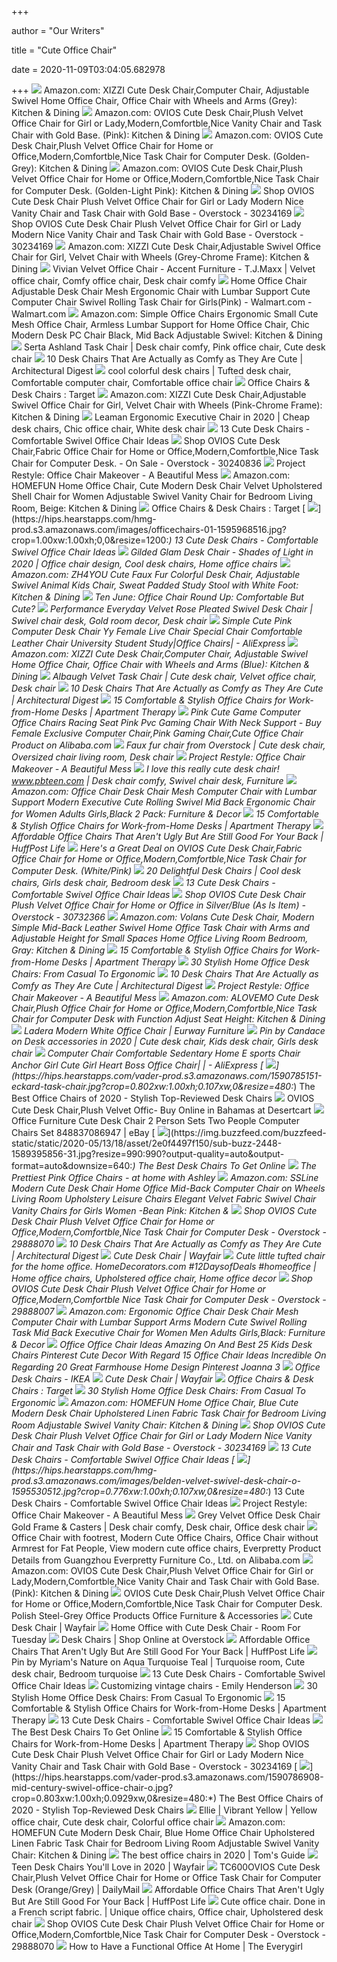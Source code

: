 +++
        
author = "Our Writers"
        
title = "Cute Office Chair"
        
date = 2020-11-09T03:04:05.682978
        
+++
[ ![](https://images-na.ssl-images-amazon.com/images/I/61pXbIfr1rL._AC_SL1500_.jpg)](https://images-na.ssl-images-amazon.com/images/I/61pXbIfr1rL._AC_SL1500_.jpg) Amazon.com: XIZZI Cute Desk Chair,Computer Chair, Adjustable Swivel Home Office  Chair, Office Chair with Wheels and Arms (Grey): Kitchen & Dining
[ ![](https://images-na.ssl-images-amazon.com/images/I/71Alw2M-RdL._AC_SL1500_.jpg)](https://images-na.ssl-images-amazon.com/images/I/71Alw2M-RdL._AC_SL1500_.jpg) Amazon.com: OVIOS Cute Desk Chair,Plush Velvet Office Chair for Girl or  Lady,Modern,Comfortble,Nice Vanity Chair and Task Chair with Gold Base.  (Pink): Kitchen & Dining
[ ![](https://images-na.ssl-images-amazon.com/images/I/71CEjCL6-kL._AC_SX522_.jpg)](https://images-na.ssl-images-amazon.com/images/I/71CEjCL6-kL._AC_SX522_.jpg) Amazon.com: OVIOS Cute Desk Chair,Plush Velvet Office Chair for Home or  Office,Modern,Comfortble,Nice Task Chair for Computer Desk. (Golden-Grey):  Kitchen & Dining
[ ![](https://images-na.ssl-images-amazon.com/images/I/81iZ2mFRNeL._AC_SX522_.jpg)](https://images-na.ssl-images-amazon.com/images/I/81iZ2mFRNeL._AC_SX522_.jpg) Amazon.com: OVIOS Cute Desk Chair,Plush Velvet Office Chair for Home or  Office,Modern,Comfortble,Nice Task Chair for Computer Desk. (Golden-Light  Pink): Kitchen & Dining
[ ![](https://ak1.ostkcdn.com/images/products/is/images/direct/a6c6aec417e46aca0e7007c642ba3c5a2df5de60/OVIOS-Cute-Desk-Chair-Plush-Velvet-Office-Chair-for-Girl-or-Lady-Modern-Nice-Vanity-Chair-and-Task-Chair-with-Gold-Base.jpg)](https://ak1.ostkcdn.com/images/products/is/images/direct/a6c6aec417e46aca0e7007c642ba3c5a2df5de60/OVIOS-Cute-Desk-Chair-Plush-Velvet-Office-Chair-for-Girl-or-Lady-Modern-Nice-Vanity-Chair-and-Task-Chair-with-Gold-Base.jpg) Shop OVIOS Cute Desk Chair Plush Velvet Office Chair for Girl or Lady  Modern Nice Vanity Chair and Task Chair with Gold Base - Overstock -  30234169
[ ![](https://ak1.ostkcdn.com/images/products/is/images/direct/4a97cd19932c74d040858338519039bbda81214f/OVIOS-Office-Chair%2CVelvet-Accent-Chair%2CHome-Office-or-Conference.Swivel-Desk-Chair.jpg)](https://ak1.ostkcdn.com/images/products/is/images/direct/4a97cd19932c74d040858338519039bbda81214f/OVIOS-Office-Chair%2CVelvet-Accent-Chair%2CHome-Office-or-Conference.Swivel-Desk-Chair.jpg) Shop OVIOS Cute Desk Chair Plush Velvet Office Chair for Girl or Lady  Modern Nice Vanity Chair and Task Chair with Gold Base - Overstock -  30234169
[ ![](https://images-na.ssl-images-amazon.com/images/I/61003jL%2BFQL._AC_SL1500_.jpg)](https://images-na.ssl-images-amazon.com/images/I/61003jL%2BFQL._AC_SL1500_.jpg) Amazon.com: XIZZI Cute Desk Chair,Adjustable Swivel Office Chair for Girl,  Velvet Chair with Wheels (Grey-Chrome Frame): Kitchen & Dining
[ ![](https://i.pinimg.com/originals/f7/cf/f2/f7cff2608116cec03dae531f1148b06e.jpg)](https://i.pinimg.com/originals/f7/cf/f2/f7cff2608116cec03dae531f1148b06e.jpg) Vivian Velvet Office Chair - Accent Furniture - T.J.Maxx | Velvet office  chair, Comfy office chair, Desk chair comfy
[ ![](https://i5.walmartimages.com/asr/3b0c1b33-39ea-4ac0-b0fd-413301bac9af.53fd8ab36c0e598ea95ad73330ed3e8c.jpeg?odnWidth=612&odnHeight=612&odnBg=ffffff)](https://i5.walmartimages.com/asr/3b0c1b33-39ea-4ac0-b0fd-413301bac9af.53fd8ab36c0e598ea95ad73330ed3e8c.jpeg?odnWidth=612&odnHeight=612&odnBg=ffffff) Home Office Chair Adjustable Desk Chair Mesh Ergonomic Chair with Lumbar  Support Cute Computer Chair Swivel Rolling Task Chair for Girls(Pink) -  Walmart.com - Walmart.com
[ ![](https://images-na.ssl-images-amazon.com/images/I/61TgI9Zf%2BEL._AC_SX522_.jpg)](https://images-na.ssl-images-amazon.com/images/I/61TgI9Zf%2BEL._AC_SX522_.jpg) Amazon.com: Simple Office Chairs Ergonomic Small Cute Mesh Office Chair,  Armless Lumbar Support for Home Office Chair, Chic Modern Desk PC Chair  Black, Mid Back Adjustable Swivel: Kitchen & Dining
[ ![](https://i.pinimg.com/originals/37/5f/d2/375fd2f28e4f9117844a2dc1a4addd41.jpg)](https://i.pinimg.com/originals/37/5f/d2/375fd2f28e4f9117844a2dc1a4addd41.jpg) Serta Ashland Task Chair | Desk chair comfy, Pink office chair, Cute desk  chair
[ ![](https://media.architecturaldigest.com/photos/5b857195a9a1d736ef93a13f/1:1/w_592,h_592,c_limit/desk-chairs-10.jpeg)](https://media.architecturaldigest.com/photos/5b857195a9a1d736ef93a13f/1:1/w_592,h_592,c_limit/desk-chairs-10.jpeg) 10 Desk Chairs That Are Actually as Comfy as They Are Cute | Architectural  Digest
[ ![](https://i.pinimg.com/originals/c4/ea/23/c4ea23104e4ed2d2fe1e85f43bbd0f54.jpg)](https://i.pinimg.com/originals/c4/ea/23/c4ea23104e4ed2d2fe1e85f43bbd0f54.jpg) cool colorful desk chairs | Tufted desk chair, Comfortable computer chair,  Comfortable office chair
[ ![](https://target.scene7.com/is/image/Target/OfficeChairs-200326-1585252166913)](https://target.scene7.com/is/image/Target/OfficeChairs-200326-1585252166913) Office Chairs & Desk Chairs : Target
[ ![](https://images-na.ssl-images-amazon.com/images/I/81z7t4LoDTL._AC_SL1500_.jpg)](https://images-na.ssl-images-amazon.com/images/I/81z7t4LoDTL._AC_SL1500_.jpg) Amazon.com: XIZZI Cute Desk Chair,Adjustable Swivel Office Chair for Girl,  Velvet Chair with Wheels (Pink-Chrome Frame): Kitchen & Dining
[ ![](https://i.pinimg.com/originals/90/e4/72/90e47231fedbe09b188845ee66cc44a7.png)](https://i.pinimg.com/originals/90/e4/72/90e47231fedbe09b188845ee66cc44a7.png) Leaman Ergonomic Executive Chair in 2020 | Cheap desk chairs, Chic office  chair, White desk chair
[ ![](https://hips.hearstapps.com/hmg-prod.s3.amazonaws.com/images/ctow-0040203-084p-frt-1-1024x1024-1595529196.jpg)](https://hips.hearstapps.com/hmg-prod.s3.amazonaws.com/images/ctow-0040203-084p-frt-1-1024x1024-1595529196.jpg) 13 Cute Desk Chairs - Comfortable Swivel Office Chair Ideas
[ ![](https://ak1.ostkcdn.com/images/products/is/images/direct/4f50459d3d7c923b243c5669cf1f3c19e581da4a/OVIOS-Cute-Desk-Chair%2CFabric-Office-Chair-for-Home-or-Office%2CModern%2CComfortble%2CNice-Task-Chair-for-Computer-Desk..jpg)](https://ak1.ostkcdn.com/images/products/is/images/direct/4f50459d3d7c923b243c5669cf1f3c19e581da4a/OVIOS-Cute-Desk-Chair%2CFabric-Office-Chair-for-Home-or-Office%2CModern%2CComfortble%2CNice-Task-Chair-for-Computer-Desk..jpg) Shop OVIOS Cute Desk Chair,Fabric Office Chair for Home or Office,Modern,Comfortble,Nice  Task Chair for Computer Desk. - On Sale - Overstock - 30240836
[ ![](https://abeautifulmess.com/wp-content/uploads/typekit/.a/6a00d8358081ff69e201b8d1b78767970c-pi)](https://abeautifulmess.com/wp-content/uploads/typekit/.a/6a00d8358081ff69e201b8d1b78767970c-pi) Project Restyle: Office Chair Makeover - A Beautiful Mess
[ ![](https://images-na.ssl-images-amazon.com/images/I/61xWNM5TfDL._AC_SX522_.jpg)](https://images-na.ssl-images-amazon.com/images/I/61xWNM5TfDL._AC_SX522_.jpg) Amazon.com: HOMEFUN Home Office Chair, Cute Modern Desk Chair Velvet  Upholstered Shell Chair for Women Adjustable Swivel Vanity Chair for  Bedroom Living Room, Beige: Kitchen & Dining
[ ![](https://target.scene7.com/is/image/Target//GUEST_54c4d51e-fc13-4a7a-9b11-7c0dd025519b?wid=315&hei=315&qlt=60&fmt=pjpeg)](https://target.scene7.com/is/image/Target//GUEST_54c4d51e-fc13-4a7a-9b11-7c0dd025519b?wid=315&hei=315&qlt=60&fmt=pjpeg) Office Chairs & Desk Chairs : Target
[ ![](https://hips.hearstapps.com/hmg-prod.s3.amazonaws.com/images/officechairs-01-1595968516.jpg?crop=1.00xw:1.00xh;0,0&resize=1200:*)](https://hips.hearstapps.com/hmg-prod.s3.amazonaws.com/images/officechairs-01-1595968516.jpg?crop=1.00xw:1.00xh;0,0&resize=1200:*) 13 Cute Desk Chairs - Comfortable Swivel Office Chair Ideas
[ ![](https://i.pinimg.com/originals/a1/04/f7/a104f761c5116e49440281e89b837e5e.png)](https://i.pinimg.com/originals/a1/04/f7/a104f761c5116e49440281e89b837e5e.png) Gilded Glam Desk Chair - Shades of Light in 2020 | Office chair design,  Cool desk chairs, Home office chairs
[ ![](https://images-na.ssl-images-amazon.com/images/I/61cfSp86pEL._AC_SX522_.jpg)](https://images-na.ssl-images-amazon.com/images/I/61cfSp86pEL._AC_SX522_.jpg) Amazon.com: ZH4YOU Cute Faux Fur Colorful Desk Chair, Adjustable Swivel  Animal Kids Chair, Sweat Padded Study Stool with White Foot: Kitchen &  Dining
[ ![](http://3.bp.blogspot.com/-4hxnhwTV6rs/VL0-fMZdpbI/AAAAAAAAQdo/nVU62QUjLPA/s1600/Office%2BChair%2BRound%2BUp.png)](http://3.bp.blogspot.com/-4hxnhwTV6rs/VL0-fMZdpbI/AAAAAAAAQdo/nVU62QUjLPA/s1600/Office%2BChair%2BRound%2BUp.png) Ten June: Office Chair Round Up: Comfortable But Cute?
[ ![](https://i.pinimg.com/originals/b6/c1/2f/b6c12ff05295976b0df60cd81cbb1f92.png)](https://i.pinimg.com/originals/b6/c1/2f/b6c12ff05295976b0df60cd81cbb1f92.png) Performance Everyday Velvet Rose Pleated Swivel Desk Chair | Swivel chair  desk, Gold room decor, Desk chair
[ ![](https://ae01.alicdn.com/kf/H2a731822bf654f439ddb4aa05922fc24H/Simple-Cute-Pink-Computer-Desk-Chair-Yy-Female-Live-Chair-Special-Chair-Comfortable-Leather-Chair-University.jpg)](https://ae01.alicdn.com/kf/H2a731822bf654f439ddb4aa05922fc24H/Simple-Cute-Pink-Computer-Desk-Chair-Yy-Female-Live-Chair-Special-Chair-Comfortable-Leather-Chair-University.jpg) Simple Cute Pink Computer Desk Chair Yy Female Live Chair Special Chair  Comfortable Leather Chair University Student Study|Office Chairs| -  AliExpress
[ ![](https://images-na.ssl-images-amazon.com/images/I/61Bl837KITL._AC_SL1500_.jpg)](https://images-na.ssl-images-amazon.com/images/I/61Bl837KITL._AC_SL1500_.jpg) Amazon.com: XIZZI Cute Desk Chair,Computer Chair, Adjustable Swivel Home Office  Chair, Office Chair with Wheels and Arms (Blue): Kitchen & Dining
[ ![](https://i.pinimg.com/originals/fc/5d/b6/fc5db65eb07bf75921759e5cb6fa1fed.png)](https://i.pinimg.com/originals/fc/5d/b6/fc5db65eb07bf75921759e5cb6fa1fed.png) Albaugh Velvet Task Chair | Cute desk chair, Velvet office chair, Desk chair
[ ![](https://media.architecturaldigest.com/photos/5b856e0c59d9593aa333461f/master/w_600,h_900,c_limit/desk-chairs-7.jpeg)](https://media.architecturaldigest.com/photos/5b856e0c59d9593aa333461f/master/w_600,h_900,c_limit/desk-chairs-7.jpeg) 10 Desk Chairs That Are Actually as Comfy as They Are Cute | Architectural  Digest
[ ![](https://cdn.apartmenttherapy.info/image/upload/f_auto,q_auto:eco,w_730/at%2Fproduct%20listing%2Fserta-ashland-task-chair-lilac-allmodern)](https://cdn.apartmenttherapy.info/image/upload/f_auto,q_auto:eco,w_730/at%2Fproduct%20listing%2Fserta-ashland-task-chair-lilac-allmodern) 15 Comfortable & Stylish Office Chairs for Work-from-Home Desks | Apartment  Therapy
[ ![](https://sc02.alicdn.com/kf/HTB1oVcxVCzqK1RjSZFjq6zlCFXax/235416350/HTB1oVcxVCzqK1RjSZFjq6zlCFXax.jpg_.webp)](https://sc02.alicdn.com/kf/HTB1oVcxVCzqK1RjSZFjq6zlCFXax/235416350/HTB1oVcxVCzqK1RjSZFjq6zlCFXax.jpg_.webp) Pink Cute Game Computer Office Chairs Racing Seat Pink Pvc Gaming Chair  With Neck Support - Buy Female Exclusive Computer Chair,Pink Gaming Chair,Cute  Office Chair Product on Alibaba.com
[ ![](https://i.pinimg.com/originals/9c/34/de/9c34de2b82f3498c72964a91d230d56b.png)](https://i.pinimg.com/originals/9c/34/de/9c34de2b82f3498c72964a91d230d56b.png) Faux fur chair from Overstock | Cute desk chair, Oversized chair living  room, Desk chair
[ ![](http://abeautifulmess.com/wp-content/uploads/2016/04/chair.jpg)](http://abeautifulmess.com/wp-content/uploads/2016/04/chair.jpg) Project Restyle: Office Chair Makeover - A Beautiful Mess
[ ![](https://i.pinimg.com/originals/97/8a/7f/978a7f5f29d92a2680c5759fb2b8c7c3.jpg)](https://i.pinimg.com/originals/97/8a/7f/978a7f5f29d92a2680c5759fb2b8c7c3.jpg) I love this really cute desk chair! www.pbteen.com | Desk chair comfy,  Swivel chair desk, Furniture
[ ![](https://m.media-amazon.com/images/I/71Nkpaf8CEL._AC_UL400_.jpg)](https://m.media-amazon.com/images/I/71Nkpaf8CEL._AC_UL400_.jpg) Amazon.com: Office Chair Desk Chair Mesh Computer Chair with Lumbar Support  Modern Executive Cute Rolling Swivel Mid Back Ergonomic Chair for Women  Adults Girls,Black 2 Pack: Furniture & Decor
[ ![](https://cdn.apartmenttherapy.info/image/upload/f_auto,q_auto:eco,w_730/at%2Fproduct%20listing%2Felenora-conference-chair-allmodern)](https://cdn.apartmenttherapy.info/image/upload/f_auto,q_auto:eco,w_730/at%2Fproduct%20listing%2Felenora-conference-chair-allmodern) 15 Comfortable & Stylish Office Chairs for Work-from-Home Desks | Apartment  Therapy
[ ![](https://img.huffingtonpost.com/asset/5ed80a172500003226eb2b13.jpeg?ops=scalefit_960_noupscale)](https://img.huffingtonpost.com/asset/5ed80a172500003226eb2b13.jpeg?ops=scalefit_960_noupscale) Affordable Office Chairs That Aren't Ugly But Are Still Good For Your Back  | HuffPost Life
[ ![](https://images.prod.meredith.com/product/f505324f9a7e229682bd87f0b0572946/1576928952757/l/ovios-cute-desk-chair-fabric-office-chair-for-home-or-office-modern-comfortble-nice-task-chair-for-computer-desk-white-pink)](https://images.prod.meredith.com/product/f505324f9a7e229682bd87f0b0572946/1576928952757/l/ovios-cute-desk-chair-fabric-office-chair-for-home-or-office-modern-comfortble-nice-task-chair-for-computer-desk-white-pink) Here's a Great Deal on OVIOS Cute Desk Chair,Fabric Office Chair for Home  or Office,Modern,Comfortble,Nice Task Chair for Computer Desk. (White/Pink)
[ ![](https://i.pinimg.com/originals/8b/fd/54/8bfd54c2f7668ca1469c956d07670204.jpg)](https://i.pinimg.com/originals/8b/fd/54/8bfd54c2f7668ca1469c956d07670204.jpg) 20 Delightful Desk Chairs | Cool desk chairs, Girls desk chair, Bedroom desk
[ ![](https://hips.hearstapps.com/hmg-prod.s3.amazonaws.com/images/rhys-task-chair-1595531231.jpg)](https://hips.hearstapps.com/hmg-prod.s3.amazonaws.com/images/rhys-task-chair-1595531231.jpg) 13 Cute Desk Chairs - Comfortable Swivel Office Chair Ideas
[ ![](https://ak1.ostkcdn.com/images/products/29888007/OVIOS-Cute-Desk-Chair-Plush-Velvet-Office-Chair-for-Home-or-Office-Modern-Comfortble-Nice-Task-Chair-for-Computer-Desk-db26de58-528f-4989-8d04-10148549f6cc_600.jpg?impolicy=medium)](https://ak1.ostkcdn.com/images/products/29888007/OVIOS-Cute-Desk-Chair-Plush-Velvet-Office-Chair-for-Home-or-Office-Modern-Comfortble-Nice-Task-Chair-for-Computer-Desk-db26de58-528f-4989-8d04-10148549f6cc_600.jpg?impolicy=medium) Shop OVIOS Cute Desk Chair Plush Velvet Office Chair for Home or Office in  Silver/Blue (As Is Item) - Overstock - 30732366
[ ![](https://images-na.ssl-images-amazon.com/images/I/91nO8q6xeLL._AC_SX522_.jpg)](https://images-na.ssl-images-amazon.com/images/I/91nO8q6xeLL._AC_SX522_.jpg) Amazon.com: Volans Cute Desk Chair, Modern Simple Mid-Back Leather Swivel  Home Office Task Chair with Arms and Adjustable Height for Small Spaces  Home Office Living Room Bedroom, Gray: Kitchen & Dining
[ ![](https://cdn.apartmenttherapy.info/image/upload/v1584377894/at/style/2019-11/Desk%20Chairs/Rivet.jpg)](https://cdn.apartmenttherapy.info/image/upload/v1584377894/at/style/2019-11/Desk%20Chairs/Rivet.jpg) 15 Comfortable & Stylish Office Chairs for Work-from-Home Desks | Apartment  Therapy
[ ![](http://cdn.home-designing.com/wp-content/uploads/2017/08/cloth-coloured-with-swivel-function-cute-desk-chairs-600x724.jpg)](http://cdn.home-designing.com/wp-content/uploads/2017/08/cloth-coloured-with-swivel-function-cute-desk-chairs-600x724.jpg) 30 Stylish Home Office Desk Chairs: From Casual To Ergonomic
[ ![](https://media.architecturaldigest.com/photos/5b856f4059d9593aa3334621/master/w_600,h_900,c_limit/desk-chairs-8.jpeg)](https://media.architecturaldigest.com/photos/5b856f4059d9593aa3334621/master/w_600,h_900,c_limit/desk-chairs-8.jpeg) 10 Desk Chairs That Are Actually as Comfy as They Are Cute | Architectural  Digest
[ ![](https://abeautifulmess.com/wp-content/uploads/typekit/.a/6a00d8358081ff69e201b7c82d2021970b-pi)](https://abeautifulmess.com/wp-content/uploads/typekit/.a/6a00d8358081ff69e201b7c82d2021970b-pi) Project Restyle: Office Chair Makeover - A Beautiful Mess
[ ![](https://images-na.ssl-images-amazon.com/images/I/61K9N4TBuqL._AC_SX522_.jpg)](https://images-na.ssl-images-amazon.com/images/I/61K9N4TBuqL._AC_SX522_.jpg) Amazon.com: ALOVEMO Cute Desk Chair,Plush Office Chair for Home or Office,Modern,Comfortble,Nice  Task Chair for Computer Desk with Function Adjust Seat Height: Kitchen &  Dining
[ ![](https://www.eurway.com/Shared/Images/Product/Ladera-Office-Chair-White/ladera-white-office-chair.jpg)](https://www.eurway.com/Shared/Images/Product/Ladera-Office-Chair-White/ladera-white-office-chair.jpg) Ladera Modern White Office Chair | Eurway Furniture
[ ![](https://i.pinimg.com/474x/bc/46/43/bc46433f60bbfc24f53b99598da78b01.jpg)](https://i.pinimg.com/474x/bc/46/43/bc46433f60bbfc24f53b99598da78b01.jpg) Pin by Candace on Desk accessories in 2020 | Cute desk chair, Kids desk  chair, Girls desk chair
[ ![](https://ae01.alicdn.com/kf/Hb1cb01a9c444403fbd92c392bcbaba12Q/Computer-Chair-Comfortable-Sedentary-Home-E-sports-Chair-Anchor-Girl-Cute-Girl-Heart-Boss-Office-Chair.jpg)](https://ae01.alicdn.com/kf/Hb1cb01a9c444403fbd92c392bcbaba12Q/Computer-Chair-Comfortable-Sedentary-Home-E-sports-Chair-Anchor-Girl-Cute-Girl-Heart-Boss-Office-Chair.jpg) Computer Chair Comfortable Sedentary Home E sports Chair Anchor Girl Cute  Girl Heart Boss Office Chair| | - AliExpress
[ ![](https://hips.hearstapps.com/vader-prod.s3.amazonaws.com/1590785151-eckard-task-chair.jpg?crop=0.802xw:1.00xh;0.107xw,0&resize=480:*)](https://hips.hearstapps.com/vader-prod.s3.amazonaws.com/1590785151-eckard-task-chair.jpg?crop=0.802xw:1.00xh;0.107xw,0&resize=480:*) The Best Office Chairs of 2020 - Stylish Top-Reviewed Desk Chairs
[ ![](https://images-na.ssl-images-amazon.com/images/I/81zFreMX6dL.jpg)](https://images-na.ssl-images-amazon.com/images/I/81zFreMX6dL.jpg) OVIOS Cute Desk Chair,Plush Velvet Offic- Buy Online in Bahamas at  Desertcart
[ ![](https://images-na.ssl-images-amazon.com/images/I/51R+E8viwrL.jpg)](https://images-na.ssl-images-amazon.com/images/I/51R+E8viwrL.jpg) Office Furniture Cute Desk Chair 2 Person Sets Two People Computer Chairs  Set 848837086947 | eBay
[ ![](https://img.buzzfeed.com/buzzfeed-static/static/2020-05/13/18/asset/2e0f4497f150/sub-buzz-2448-1589395856-31.jpg?resize=990:990?output-quality=auto&output-format=auto&downsize=640:*)](https://img.buzzfeed.com/buzzfeed-static/static/2020-05/13/18/asset/2e0f4497f150/sub-buzz-2448-1589395856-31.jpg?resize=990:990?output-quality=auto&output-format=auto&downsize=640:*) The Best Desk Chairs To Get Online
[ ![](https://athomewithashley.com/wp-content/uploads/2019/11/pink-office-chair-roundup.png)](https://athomewithashley.com/wp-content/uploads/2019/11/pink-office-chair-roundup.png) The Prettiest Pink Office Chairs - at home with Ashley
[ ![](https://images-na.ssl-images-amazon.com/images/I/611p7L8MK8L._AC_SX522_.jpg)](https://images-na.ssl-images-amazon.com/images/I/611p7L8MK8L._AC_SX522_.jpg) Amazon.com: SSLine Modern Cute Desk Chair Home Office Mid-Back Computer  Chair on Wheels Living Room Upholstery Leisure Chairs Elegant Velvet Fabric  Swivel Chair Vanity Chairs for Girls Women -Bean Pink: Kitchen &
[ ![](https://ak1.ostkcdn.com/images/products/29888070/OVIOS-Cute-Desk-Chair-Plush-Velvet-Office-Chair-for-Home-or-Office-Modern-Comfortble-Nice-Task-Chair-for-Computer-Desk-be548758-b140-411b-b907-230c36521cef_600.jpg?impolicy=medium)](https://ak1.ostkcdn.com/images/products/29888070/OVIOS-Cute-Desk-Chair-Plush-Velvet-Office-Chair-for-Home-or-Office-Modern-Comfortble-Nice-Task-Chair-for-Computer-Desk-be548758-b140-411b-b907-230c36521cef_600.jpg?impolicy=medium) Shop OVIOS Cute Desk Chair Plush Velvet Office Chair for Home or Office,Modern,Comfortble,Nice  Task Chair for Computer Desk - Overstock - 29888070
[ ![](https://media.architecturaldigest.com/photos/5b856c7959d9593aa3334619/master/w_400%2Cc_limit/desk-chairs-3.jpg)](https://media.architecturaldigest.com/photos/5b856c7959d9593aa3334619/master/w_400%2Cc_limit/desk-chairs-3.jpg) 10 Desk Chairs That Are Actually as Comfy as They Are Cute | Architectural  Digest
[ ![](https://secure.img1-fg.wfcdn.com/im/46138212/resize-h310-w310%5Ecompr-r85/1217/121765540/home-office-chair-computer-task-chair-adjustable-desk-chair-with-swivel-casters-for-office-leisure-grey.jpg)](https://secure.img1-fg.wfcdn.com/im/46138212/resize-h310-w310%5Ecompr-r85/1217/121765540/home-office-chair-computer-task-chair-adjustable-desk-chair-with-swivel-casters-for-office-leisure-grey.jpg) Cute Desk Chair | Wayfair
[ ![](https://i.pinimg.com/originals/7a/4b/f6/7a4bf67077722f6f8a604744fcbc6f80.jpg)](https://i.pinimg.com/originals/7a/4b/f6/7a4bf67077722f6f8a604744fcbc6f80.jpg) Cute little tufted chair for the home office. HomeDecorators.com  #12DaysofDeals #homeoffice | Home office chairs, Upholstered office chair,  Home office decor
[ ![](https://ak1.ostkcdn.com/images/products/29888007/OVIOS-Cute-Desk-Chair-Plush-Velvet-Office-Chair-for-Home-or-Office-Modern-Comfortble-Nice-Task-Chair-for-Computer-Desk-ec5d3e78-4c58-46c8-829e-9abf7739e94a.jpg)](https://ak1.ostkcdn.com/images/products/29888007/OVIOS-Cute-Desk-Chair-Plush-Velvet-Office-Chair-for-Home-or-Office-Modern-Comfortble-Nice-Task-Chair-for-Computer-Desk-ec5d3e78-4c58-46c8-829e-9abf7739e94a.jpg) Shop OVIOS Cute Desk Chair Plush Velvet Office Chair for Home or Office,Modern,Comfortble  Nice Task Chair for Computer Desk - Overstock - 29888007
[ ![](https://images-na.ssl-images-amazon.com/images/I/714LVSU66HL._AC_SX522_.jpg)](https://images-na.ssl-images-amazon.com/images/I/714LVSU66HL._AC_SX522_.jpg) Amazon.com: Ergonomic Office Chair Desk Chair Mesh Computer Chair with  Lumbar Support Arms Modern Cute Swivel Rolling Task Mid Back Executive Chair  for Women Men Adults Girls,Black: Furniture & Decor
[ ![](http://www.ihis.info/wp-content/uploads/2018/08/office-chair-ideas-amazing-on-and-best-25-kids-desk-chairs-pinterest-cute-decor-with-regard-15.jpg)](http://www.ihis.info/wp-content/uploads/2018/08/office-chair-ideas-amazing-on-and-best-25-kids-desk-chairs-pinterest-cute-decor-with-regard-15.jpg) Office Office Chair Ideas Amazing On And Best 25 Kids Desk Chairs Pinterest  Cute Decor With Regard 15 Office Chair Ideas Incredible On Regarding 20  Great Farmhouse Home Design Pinterest Joanna 3
[ ![](https://shop.static.ingka.ikea.com/revamp/childrens-desk-chairs_24715.jpg?imwidth=500)](https://shop.static.ingka.ikea.com/revamp/childrens-desk-chairs_24715.jpg?imwidth=500) Office Desk Chairs - IKEA
[ ![](https://secure.img1-fg.wfcdn.com/im/45989555/resize-h310-w310%5Ecompr-r85/1275/127569358/wayfair-basics-mesh-task-office-chair.jpg)](https://secure.img1-fg.wfcdn.com/im/45989555/resize-h310-w310%5Ecompr-r85/1275/127569358/wayfair-basics-mesh-task-office-chair.jpg) Cute Desk Chair | Wayfair
[ ![](https://target.scene7.com/is/image/Target/GUEST_32213a15-979c-410c-8a93-80a5e2675f01?wid=315&hei=315&qlt=60&fmt=pjpeg)](https://target.scene7.com/is/image/Target/GUEST_32213a15-979c-410c-8a93-80a5e2675f01?wid=315&hei=315&qlt=60&fmt=pjpeg) Office Chairs & Desk Chairs : Target
[ ![](http://cdn.home-designing.com/wp-content/uploads/2017/08/beautiful-stylish-ergonomic-home-office-desk-chairs.jpg)](http://cdn.home-designing.com/wp-content/uploads/2017/08/beautiful-stylish-ergonomic-home-office-desk-chairs.jpg) 30 Stylish Home Office Desk Chairs: From Casual To Ergonomic
[ ![](https://images-na.ssl-images-amazon.com/images/I/71Y5O9iLH-L._AC_SX522_.jpg)](https://images-na.ssl-images-amazon.com/images/I/71Y5O9iLH-L._AC_SX522_.jpg) Amazon.com: HOMEFUN Home Office Chair, Blue Cute Modern Desk Chair  Upholstered Linen Fabric Task Chair for Bedroom Living Room Adjustable  Swivel Vanity Chair: Kitchen & Dining
[ ![](https://ak1.ostkcdn.com/images/products/is/images/direct/d38251cf0ce56cbe4765ec602f150b7eef5ffa08/OVIOS_Cute_Desk_Chair_Plush_Velvet_Office_Chair_for_Girl_or_Lady_Modern_Nice_Vanity_Chair_and_Task_Chair_with_Gold_Base.jpeg)](https://ak1.ostkcdn.com/images/products/is/images/direct/d38251cf0ce56cbe4765ec602f150b7eef5ffa08/OVIOS_Cute_Desk_Chair_Plush_Velvet_Office_Chair_for_Girl_or_Lady_Modern_Nice_Vanity_Chair_and_Task_Chair_with_Gold_Base.jpeg) Shop OVIOS Cute Desk Chair Plush Velvet Office Chair for Girl or Lady  Modern Nice Vanity Chair and Task Chair with Gold Base - Overstock -  30234169
[ ![](https://hips.hearstapps.com/hmg-prod.s3.amazonaws.com/images/61mbdk6gwal-ac-sl1500-1595536790.jpg)](https://hips.hearstapps.com/hmg-prod.s3.amazonaws.com/images/61mbdk6gwal-ac-sl1500-1595536790.jpg) 13 Cute Desk Chairs - Comfortable Swivel Office Chair Ideas
[ ![](https://hips.hearstapps.com/hmg-prod.s3.amazonaws.com/images/belden-velvet-swivel-desk-chair-o-1595530512.jpg?crop=0.776xw:1.00xh;0.107xw,0&resize=480:*)](https://hips.hearstapps.com/hmg-prod.s3.amazonaws.com/images/belden-velvet-swivel-desk-chair-o-1595530512.jpg?crop=0.776xw:1.00xh;0.107xw,0&resize=480:*) 13 Cute Desk Chairs - Comfortable Swivel Office Chair Ideas
[ ![](https://abeautifulmess.com/wp-content/uploads/typekit/.a/6a00d8358081ff69e201b7c82d1cb8970b-pi)](https://abeautifulmess.com/wp-content/uploads/typekit/.a/6a00d8358081ff69e201b7c82d1cb8970b-pi) Project Restyle: Office Chair Makeover - A Beautiful Mess
[ ![](https://i.pinimg.com/564x/83/f5/f9/83f5f9534a97563516da1ba5e52ee68c.jpg)](https://i.pinimg.com/564x/83/f5/f9/83f5f9534a97563516da1ba5e52ee68c.jpg) Grey Velvet Office Desk Chair Gold Frame & Casters | Desk chair comfy, Desk  chair, Office desk chair
[ ![](https://sc01.alicdn.com/kf/HTB1Whb5KXXXXXbBXXXXq6xXFXXX7/200063059/HTB1Whb5KXXXXXbBXXXXq6xXFXXX7.jpg)](https://sc01.alicdn.com/kf/HTB1Whb5KXXXXXbBXXXXq6xXFXXX7/200063059/HTB1Whb5KXXXXXbBXXXXq6xXFXXX7.jpg) Office Chair with footrest, Modern Cute Office Chairs, Office Chair without  Armrest for Fat People, View modern cute office chairs, Everpretty Product  Details from Guangzhou Everpretty Furniture Co., Ltd. on Alibaba.com
[ ![](https://m.media-amazon.com/images/I/61HCZqINPwL._AC_UL400_.jpg)](https://m.media-amazon.com/images/I/61HCZqINPwL._AC_UL400_.jpg) Amazon.com: OVIOS Cute Desk Chair,Plush Velvet Office Chair for Girl or  Lady,Modern,Comfortble,Nice Vanity Chair and Task Chair with Gold Base.  (Pink): Kitchen & Dining
[ ![](https://i5.walmartimages.com/asr/6bcd242d-8b03-4cd2-a9f6-f25651e0fa3e_1.68e718f5567b96d8847e53c2385c7c59.jpeg)](https://i5.walmartimages.com/asr/6bcd242d-8b03-4cd2-a9f6-f25651e0fa3e_1.68e718f5567b96d8847e53c2385c7c59.jpeg) OVIOS Cute Desk Chair,Plush Velvet Office Chair for Home or Office,Modern,Comfortble,Nice  Task Chair for Computer Desk. Polish Steel-Grey Office Products Office  Furniture & Accessories
[ ![](https://secure.img1-fg.wfcdn.com/im/15027745/resize-h310-w310%5Ecompr-r85/1202/120238143/lourdes-velvet-task-chair.jpg)](https://secure.img1-fg.wfcdn.com/im/15027745/resize-h310-w310%5Ecompr-r85/1202/120238143/lourdes-velvet-task-chair.jpg) Cute Desk Chair | Wayfair
[ ![](https://i0.wp.com/roomfortuesday.com/wp-content/uploads/2019/01/Home-Office-with-Cute-Desk-Chair.jpg?ssl=1)](https://i0.wp.com/roomfortuesday.com/wp-content/uploads/2019/01/Home-Office-with-Cute-Desk-Chair.jpg?ssl=1) Home Office with Cute Desk Chair - Room For Tuesday
[ ![](https://ak1.ostkcdn.com/images/products/is/images/direct/c402b1966175f985d98ff35845e50d592c3eca49/OVIOS-Cute-Desk-Chair-Plush-Velvet-Office-Chair-for-Home-or-Office%2CModern%2CComfortble-Nice-Task-Chair-for-Computer-Desk.jpg?imwidth=480&impolicy=medium)](https://ak1.ostkcdn.com/images/products/is/images/direct/c402b1966175f985d98ff35845e50d592c3eca49/OVIOS-Cute-Desk-Chair-Plush-Velvet-Office-Chair-for-Home-or-Office%2CModern%2CComfortble-Nice-Task-Chair-for-Computer-Desk.jpg?imwidth=480&impolicy=medium) Desk Chairs | Shop Online at Overstock
[ ![](https://img.huffingtonpost.com/asset/5ed80a182400004f158ec0f7.jpeg?ops=scalefit_960_noupscale)](https://img.huffingtonpost.com/asset/5ed80a182400004f158ec0f7.jpeg?ops=scalefit_960_noupscale) Affordable Office Chairs That Aren't Ugly But Are Still Good For Your Back  | HuffPost Life
[ ![](https://i.pinimg.com/originals/a1/8f/21/a18f21692fc800ef48d5f497a0b0db30.jpg)](https://i.pinimg.com/originals/a1/8f/21/a18f21692fc800ef48d5f497a0b0db30.jpg) Pin by Myriam's Nature on Aqua Turquoise Teal | Turquoise room, Cute desk  chair, Bedroom turquoise
[ ![](https://hips.hearstapps.com/hmg-prod.s3.amazonaws.com/images/malibu-genuine-leather-task-chair-1595536101.jpg)](https://hips.hearstapps.com/hmg-prod.s3.amazonaws.com/images/malibu-genuine-leather-task-chair-1595536101.jpg) 13 Cute Desk Chairs - Comfortable Swivel Office Chair Ideas
[ ![](https://stylebyemilyhenderson.com/wp-content/uploads/PinIt91.jpg)](https://stylebyemilyhenderson.com/wp-content/uploads/PinIt91.jpg) Customizing vintage chairs - Emily Henderson
[ ![](http://cdn.home-designing.com/wp-content/uploads/2017/08/white-and-wooden-chair-office-600x596.jpg)](http://cdn.home-designing.com/wp-content/uploads/2017/08/white-and-wooden-chair-office-600x596.jpg) 30 Stylish Home Office Desk Chairs: From Casual To Ergonomic
[ ![](https://cdn.apartmenttherapy.info/image/upload/v1596045364/at/product%20listing/eckard-task-chair-wayfair.jpg)](https://cdn.apartmenttherapy.info/image/upload/v1596045364/at/product%20listing/eckard-task-chair-wayfair.jpg) 15 Comfortable & Stylish Office Chairs for Work-from-Home Desks | Apartment  Therapy
[ ![](https://hips.hearstapps.com/hmg-prod.s3.amazonaws.com/images/36018521-012-b-1542592338.jpeg)](https://hips.hearstapps.com/hmg-prod.s3.amazonaws.com/images/36018521-012-b-1542592338.jpeg) 13 Cute Desk Chairs - Comfortable Swivel Office Chair Ideas
[ ![](https://img.buzzfeed.com/buzzfeed-static/static/2020-05/13/18/asset/ec3904f03bc9/sub-buzz-2296-1589393640-7.jpg)](https://img.buzzfeed.com/buzzfeed-static/static/2020-05/13/18/asset/ec3904f03bc9/sub-buzz-2296-1589393640-7.jpg) The Best Desk Chairs To Get Online
[ ![](https://cdn.apartmenttherapy.info/image/upload/f_auto,q_auto:eco,w_730/at%2Fstyle%2F2019-11%2FIKEA_Chair)](https://cdn.apartmenttherapy.info/image/upload/f_auto,q_auto:eco,w_730/at%2Fstyle%2F2019-11%2FIKEA_Chair) 15 Comfortable & Stylish Office Chairs for Work-from-Home Desks | Apartment  Therapy
[ ![](https://ak1.ostkcdn.com//images/products/is/images/direct/29522211a4a15cc757927a93d2fb6ca4ae22ef83/OVIOS-Cute-Desk-Chair-Plush-Velvet-Office-Chair-for-Girl-or-Lady-Modern-Nice-Vanity-Chair-and-Task-Chair-with-Gold-Base.jpg)](https://ak1.ostkcdn.com//images/products/is/images/direct/29522211a4a15cc757927a93d2fb6ca4ae22ef83/OVIOS-Cute-Desk-Chair-Plush-Velvet-Office-Chair-for-Girl-or-Lady-Modern-Nice-Vanity-Chair-and-Task-Chair-with-Gold-Base.jpg) Shop OVIOS Cute Desk Chair Plush Velvet Office Chair for Girl or Lady  Modern Nice Vanity Chair and Task Chair with Gold Base - Overstock -  30234169
[ ![](https://hips.hearstapps.com/vader-prod.s3.amazonaws.com/1590786908-mid-century-swivel-office-chair-o.jpg?crop=0.803xw:1.00xh;0.0929xw,0&resize=480:*)](https://hips.hearstapps.com/vader-prod.s3.amazonaws.com/1590786908-mid-century-swivel-office-chair-o.jpg?crop=0.803xw:1.00xh;0.0929xw,0&resize=480:*) The Best Office Chairs of 2020 - Stylish Top-Reviewed Desk Chairs
[ ![](https://i.pinimg.com/originals/5e/fa/4b/5efa4b0f4d34b9172ce913ec14ccddeb.png)](https://i.pinimg.com/originals/5e/fa/4b/5efa4b0f4d34b9172ce913ec14ccddeb.png) Ellie | Vibrant Yellow | Yellow office chair, Cute desk chair, Colorful office  chair
[ ![](https://images-na.ssl-images-amazon.com/images/I/711RQpgCC3L._AC_SL1500_.jpg)](https://images-na.ssl-images-amazon.com/images/I/711RQpgCC3L._AC_SL1500_.jpg) Amazon.com: HOMEFUN Cute Modern Desk Chair, Blue Home Office Chair  Upholstered Linen Fabric Task Chair for Bedroom Living Room Adjustable  Swivel Vanity Chair: Kitchen & Dining
[ ![](https://cdn.mos.cms.futurecdn.net/chg3AGHkpwVFcZeK26TKuA.jpg)](https://cdn.mos.cms.futurecdn.net/chg3AGHkpwVFcZeK26TKuA.jpg) The best office chairs in 2020 | Tom's Guide
[ ![](https://secure.img1-fg.wfcdn.com/im/00363083/resize-h600-w600%5Ecompr-r85/4149/41495722/Teen+Desk+Chairs.jpg)](https://secure.img1-fg.wfcdn.com/im/00363083/resize-h600-w600%5Ecompr-r85/4149/41495722/Teen+Desk+Chairs.jpg) Teen Desk Chairs You'll Love in 2020 | Wayfair
[ ![](https://ak1.ostkcdn.com/images/products/is/images/direct/5ab041b37304eba79e3d66d47691c188062d3845/OVIOS-Cute-Desk-Chair-Plush-Velvet-Office-Chair-for-Home-or-Office%2CModern%2CComfortble-Nice-Task-Chair-for-Computer-Desk.jpg)](https://ak1.ostkcdn.com/images/products/is/images/direct/5ab041b37304eba79e3d66d47691c188062d3845/OVIOS-Cute-Desk-Chair-Plush-Velvet-Office-Chair-for-Home-or-Office%2CModern%2CComfortble-Nice-Task-Chair-for-Computer-Desk.jpg) TC600OVIOS Cute Desk Chair,Plush Velvet Office Chair for Home or Office  Task Chair for Computer Desk (Orange/Grey) | DailyMail
[ ![](https://img.huffingtonpost.com/asset/5ed80a162400005a158ec0f4.jpeg?ops=scalefit_960_noupscale&format=webp)](https://img.huffingtonpost.com/asset/5ed80a162400005a158ec0f4.jpeg?ops=scalefit_960_noupscale&format=webp) Affordable Office Chairs That Aren't Ugly But Are Still Good For Your Back  | HuffPost Life
[ ![](https://i.pinimg.com/originals/c6/3b/47/c63b47d7f7d0cc16443c5ba47202a391.jpg)](https://i.pinimg.com/originals/c6/3b/47/c63b47d7f7d0cc16443c5ba47202a391.jpg) Cute office chair. Done in a French script fabric. | Unique office chairs, Office  chair, Upholstered desk chair
[ ![](https://ak1.ostkcdn.com/images/products/29888070/OVIOS-Cute-Desk-Chair-Plush-Velvet-Office-Chair-for-Home-or-Office-Modern-Comfortble-Nice-Task-Chair-for-Computer-Desk-aa2bb5a4-3391-4d06-83aa-bac5d1a3fa69_600.jpg?impolicy=medium)](https://ak1.ostkcdn.com/images/products/29888070/OVIOS-Cute-Desk-Chair-Plush-Velvet-Office-Chair-for-Home-or-Office-Modern-Comfortble-Nice-Task-Chair-for-Computer-Desk-aa2bb5a4-3391-4d06-83aa-bac5d1a3fa69_600.jpg?impolicy=medium) Shop OVIOS Cute Desk Chair Plush Velvet Office Chair for Home or Office,Modern,Comfortble,Nice  Task Chair for Computer Desk - Overstock - 29888070
[ ![](https://media.theeverygirl.com/wp-content/uploads/2020/04/large-home-office-the-everygirl-1b.jpg)](https://media.theeverygirl.com/wp-content/uploads/2020/04/large-home-office-the-everygirl-1b.jpg) How to Have a Functional Office At Home | The Everygirl
